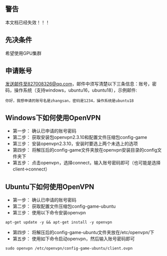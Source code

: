 ## 警告
本文档已经失效！！！
## 先决条件
希望使用GPU集群
## 申请账号
发送邮件至827008326@qq.com，邮件中须写清楚以下三条信息：账号，密码，操作系统（支持windows，ubuntu16，ubuntu18），示例邮件:
```
你好，我想申请的账号名是zhangsan，密码是1234，操作系统是ubuntu18
```
## Windows下如何使用OpenVPN
* 第一步： 确认已申请的账号密码
* 第二步： 获取安装包openvpn2.3.10和配置文件压缩包config-game
* 第三步： 安装openvpn2.3.10，安装时要选上两个未选上的选项
* 第四步： 将解压后的config-game文件夹放在openvpn安装目录的config文件夹下
* 第五步： 点击openvpn，选择connect，输入账号密码即可（也可能是选择client->connect）
## Ubuntu下如何使用OpenVPN
* 第一步： 确认已申请的账号密码
* 第二步： 获取配置文件压缩包config-game-ubuntu
* 第三步： 使用以下命令安装openvpn
```
apt-get update -y && apt-get install -y openvpn
```
* 第四步： 将解压后的config-game-ubuntu文件夹放在/etc/openvpn/下
* 第五步： 使用如下命令启动openvpn，然后输入账号密码即可
```
sudo openvpn /etc/openvpn/config-game-ubuntu/client.ovpn
```
